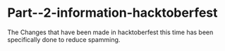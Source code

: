 # Part--2-information-hacktoberfest

The Changes that have been made in hacktoberfest this time has been specifically done to reduce spamming.
